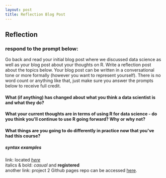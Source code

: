 ```yaml
---
layout: post
title: Reflection Blog Post
---
```


## Reflection

### respond to the prompt below:
Go back and read your initial blog post where we discussed data science as well as your blog post about your thoughts on R.  Write a reflection post about the topics below. Your blog post can be written in a conversational tone or more formally (however you want to represent yourself).  There is no word count or anything like that, just make sure you answer the prompts below to receive full credit.

#### What (if anything) has changed about what you think a data scientist is and what they do?

#### What your current thoughts are in terms of using R for data science - do you think you'll continue to use R going forward?  Why or why not?

#### What things are you going to do differently in practice now that you've had this course?


##### syntax examples  
link: located *[here](https://archive.ics.uci.edu/ml/datasets/Bike+Sharing+Dataset)*  
italics & bold: *casual* and **registered**  
another link: project 2 Github pages repo can be accessed [here](https://github.com/kmlopez12/ST558-Project2).
